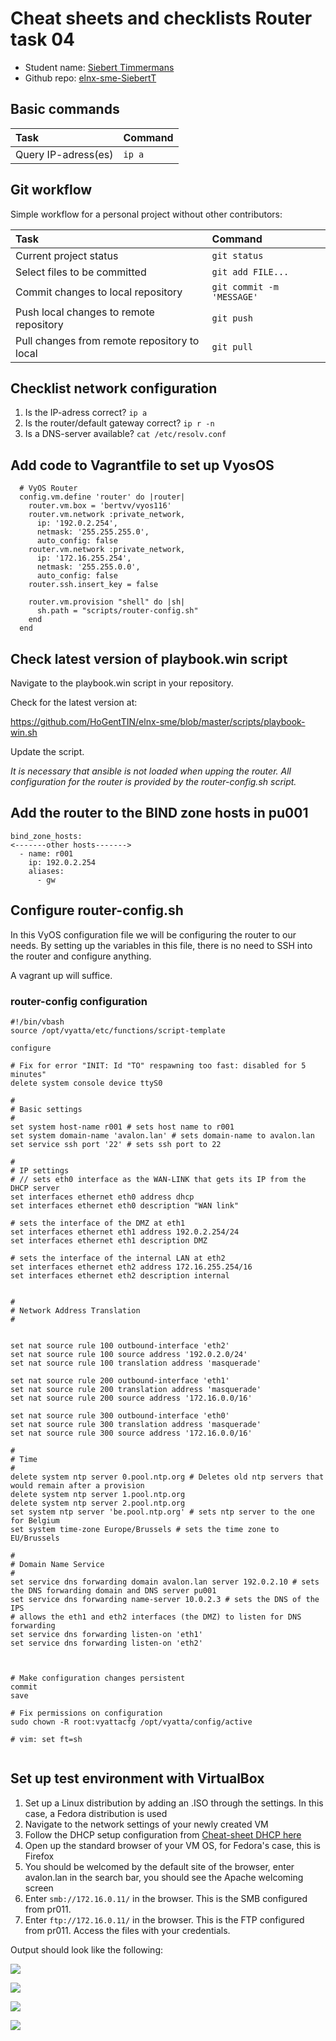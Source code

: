 # Cheat sheets and checklists Router task 04

- Student name: [Siebert Timmermans](https://github.com/SiebertT)
- Github repo: [elnx-sme-SiebertT](https://github.com/HoGentTIN/elnx-sme-SiebertT)

## Basic commands

| Task                | Command |
| :---                | :---    |
| Query IP-adress(es) | `ip a`  |

## Git workflow

Simple workflow for a personal project without other contributors:

| Task                                         | Command                   |
| :---                                         | :---                      |
| Current project status                       | `git status`              |
| Select files to be committed                 | `git add FILE...`         |
| Commit changes to local repository           | `git commit -m 'MESSAGE'` |
| Push local changes to remote repository      | `git push`                |
| Pull changes from remote repository to local | `git pull`                |

## Checklist network configuration

1. Is the IP-adress correct? `ip a`
2. Is the router/default gateway correct? `ip r -n`
3. Is a DNS-server available? `cat /etc/resolv.conf`

## Add code to Vagrantfile to set up VyosOS
```
  # VyOS Router
  config.vm.define 'router' do |router|
    router.vm.box = 'bertvv/vyos116'
    router.vm.network :private_network,
      ip: '192.0.2.254',
      netmask: '255.255.255.0',
      auto_config: false
    router.vm.network :private_network,
      ip: '172.16.255.254',
      netmask: '255.255.0.0',
      auto_config: false
    router.ssh.insert_key = false

    router.vm.provision "shell" do |sh|
      sh.path = "scripts/router-config.sh"
    end
  end

  ```

## Check latest version of playbook.win script
Navigate to the playbook.win script in your repository.

Check for the latest version at:

https://github.com/HoGentTIN/elnx-sme/blob/master/scripts/playbook-win.sh

Update the script.

_It is necessary that ansible is not loaded when upping the router. All configuration for the router is provided by the router-config.sh script._

## Add the router to the BIND zone hosts in pu001
```
bind_zone_hosts:
<-------other hosts------->
  - name: r001
    ip: 192.0.2.254
    aliases:
      - gw
```

## Configure router-config.sh
In this VyOS configuration file we will be configuring the router to our needs. By setting up the variables in this file, there is no need to SSH into the router and configure anything.

A vagrant up will suffice.

### router-config configuration

```
#!/bin/vbash
source /opt/vyatta/etc/functions/script-template

configure

# Fix for error "INIT: Id "TO" respawning too fast: disabled for 5 minutes"
delete system console device ttyS0

#
# Basic settings
#
set system host-name r001 # sets host name to r001
set system domain-name 'avalon.lan' # sets domain-name to avalon.lan
set service ssh port '22' # sets ssh port to 22

#
# IP settings
# // sets eth0 interface as the WAN-LINK that gets its IP from the DHCP server
set interfaces ethernet eth0 address dhcp
set interfaces ethernet eth0 description "WAN link"

# sets the interface of the DMZ at eth1
set interfaces ethernet eth1 address 192.0.2.254/24
set interfaces ethernet eth1 description DMZ

# sets the interface of the internal LAN at eth2
set interfaces ethernet eth2 address 172.16.255.254/16
set interfaces ethernet eth2 description internal


#
# Network Address Translation
#


set nat source rule 100 outbound-interface 'eth2'
set nat source rule 100 source address '192.0.2.0/24'
set nat source rule 100 translation address 'masquerade'

set nat source rule 200 outbound-interface 'eth1'
set nat source rule 200 translation address 'masquerade'
set nat source rule 200 source address '172.16.0.0/16'

set nat source rule 300 outbound-interface 'eth0'
set nat source rule 300 translation address 'masquerade'
set nat source rule 300 source address '172.16.0.0/16'

#
# Time
#
delete system ntp server 0.pool.ntp.org # Deletes old ntp servers that would remain after a provision
delete system ntp server 1.pool.ntp.org
delete system ntp server 2.pool.ntp.org
set system ntp server 'be.pool.ntp.org' # sets ntp server to the one for Belgium
set system time-zone Europe/Brussels # sets the time zone to EU/Brussels

#
# Domain Name Service
#
set service dns forwarding domain avalon.lan server 192.0.2.10 # sets the DNS forwarding domain and DNS server pu001
set service dns forwarding name-server 10.0.2.3 # sets the DNS of the IPS
# allows the eth1 and eth2 interfaces (the DMZ) to listen for DNS forwarding
set service dns forwarding listen-on 'eth1'
set service dns forwarding listen-on 'eth2'



# Make configuration changes persistent
commit
save

# Fix permissions on configuration
sudo chown -R root:vyattacfg /opt/vyatta/config/active

# vim: set ft=sh


```

## Set up test environment with VirtualBox

1. Set up a Linux distribution by adding an .ISO through the settings. In this case, a Fedora distribution is used
2. Navigate to the network settings of your newly created VM
3. Follow the DHCP setup configuration from [Cheat-sheet DHCP here](https://github.com/HoGentTIN/elnx-sme-SiebertT/blob/master/report/Task%2004%20DHCP/cheat-sheet%20DHCP.md#set-up-test-environment-with-virtualbox)
4. Open up the standard browser of your VM OS, for Fedora's case, this is Firefox
5. You should be welcomed by the default site of the browser, enter avalon.lan in the search bar, you should see the Apache welcoming screen
6. Enter `smb://172.16.0.11/` in the browser. This is the SMB configured from pr011.
7. Enter `ftp://172.16.0.11/` in the browser. This is the FTP configured from pr011. Access the files with your credentials.

Output should look like the following:


![](assets/markdown-img-paste-20170820152153661.png)


![](assets/markdown-img-paste-20170820152240309.png)


![](assets/markdown-img-paste-2017082015230656.png)


![](assets/markdown-img-paste-20170820152328509.png)
